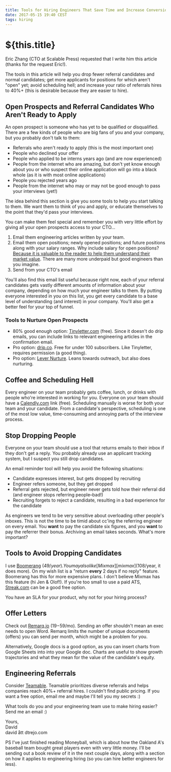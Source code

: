 ```yaml
---
title: Tools for Hiring Engineers That Save Time and Increase Conversion
date: 2017-05-15 19:40 CEST
tags: hiring
---
```

# ${this.title}

Eric Zhang (CTO at Scalable Press) requested that I write him this article (thanks for the request Eric!).

The tools in this article will help you drop fewer referral candidates and normal candidates; get more applicants for positions for which aren't "open" yet; avoid scheduling hell; and increase your ratio of referrals hires to 40%+ (this is desirable because they are easier to hire).

## Open Prospects and Referral Candidates Who Aren't Ready to Apply
An open prospect is someone who has yet to be qualified or disqualified. There are a few kinds of people who are big fans of you and your company, but you probably don't talk to them:

  - Referrals who aren't ready to apply (this is the most important one)
  - People who declined your offer
  - People who applied to be interns years ago (and are now experienced)
  - People from the internet who are amazing, but don't yet know enough about you or who suspect their online application will go into a black whole (as it is with most online applications)
  - People you rejected years ago
  - People from the internet who may or may not be good enough to pass your interviews (yet!)

The idea behind this section is give you some tools to help you start talking to them. We want them to think of you and apply, or educate themselves to the point that they'd pass your interviews.

You can make them feel special and remember you with very little effort by giving all your open prospects access to your CTO...

1. Email them engineering articles written by your team.
2. Email them open positions; newly opened positions; and future positions along with your salary ranges. Why include salary for open positions? [Because it is valuable to the reader to help them understand their market value](https://dtrejo.com/why-share-salary.html). There are many more underpaid but good engineers than you imagine.
3. Send from your CTO's email

You'll also find this email list useful because right now, each of your referral candidates gets vastly different amounts of information about your company, depending on how much your engineer talks to them. By putting everyone interested in you on this list, you get every candidate to a base level of understanding (and interest) in your company. You'll also get a better feel for your top of funnel.

### Tools to Nurture Open Prospects
- 80% good enough option: [Tinyletter.com](http://tinyletter.com/) (free). Since it doesn't do drip emails, you can include links to relevant engineering articles in the confirmation email.
- Pro option: [drip.co](https://www.drip.co/). Free for under 100 subscribers. Like Tinyletter, requires permission (a good thing).
- Pro option: [Lever Nurture](https://www.lever.co/nurture). Leans towards outreach, but also does nurturing.

## Coffee and Scheduling Hell
Every engineer on your team probably gets coffee, lunch, or drinks with people who're interested in working for you. Everyone on your team should have a [Calendly.com](https://calendly.com/) link (free). Scheduling manually is worse for both your team and your candidate. From a candidate's perspective, scheduling is one of the most low value, time-consuming and annoying parts of the interview process.

## Stop Dropping People
Everyone on your team should use a tool that returns emails to their inbox if they don't get a reply. You probably already use an applicant tracking system, but I suspect you still drop candidates.

An email reminder tool will help you avoid the following situations:

- Candidate expresses interest, but gets dropped by recruiting
- Engineer refers someone, but they get dropped
- Referral gets rejected, but engineer never gets told how their referral did (and engineer stops referring people–bad!)
- Recruiting forgets to reject a candidate, resulting in a bad experience for the candidate

As engineers we tend to be very sensitive about overloading other people's inboxes. This is not the time to be timid about cc'ing the referring engineer on every email. You **want** to pay the candidate six figures, and you **want** to pay the referrer their bonus. Archiving an email takes seconds. What's more important?

## Tools to Avoid Dropping Candidates
I use [Boomerang][boomerang] ($49/year). You may also like [Mixmax][mixmax] ($108/year, it does more). On my wish list is a "return **every** 2 days if no reply" feature. Boomerang has this for more expensive plans. I don't believe Mixmax has this feature (hi Jen & Olof!). If you're too small to use a paid ATS, [Streak.com](https://www.streak.com/) can be a good free option.

You have an SLA for your product, why not for your hiring process?

## Offer Letters
Check out [Remarq.io](https://www.remarq.io/) ($19-$59/mo). Sending an offer shouldn't mean an exec needs to open Word. Remarq limits the number of unique documents (offers) you can send per month, which might be a problem for you.

Alternatively, Google docs is a good option, as you can insert charts from Google Sheets into into your Google doc. Charts are useful to show growth trajectories and what they mean for the value of the candidate's equity.

## Engineering Referrals
Consider [Teamable](http://teamable.com/). Teamable prioritizes diverse referrals and helps companies reach 40%+ referral hires. I couldn't find public pricing. If you want a free option, email me and maybe I'll tell you my secrets :)

What tools do you and your engineering team use to make hiring easier? Send me an email :)

Yours,<br>
David<br>
david ått dtrejo.com

PS I've just finished reading Moneyball, which is about how the Oakland A's baseball team bought great players even with very little money. I'll be sending out a book review of it in the next couple days, along with a section on how it applies to engineering hiring (so you can hire better engineers for less).

[boomerang]: http://www.boomeranggmail.com/
[mixmax]: https://mixmax.com/
